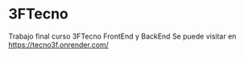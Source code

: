 # 3FTecno
Trabajo final curso 3FTecno 
FrontEnd y BackEnd
Se puede visitar en https://tecno3f.onrender.com/
